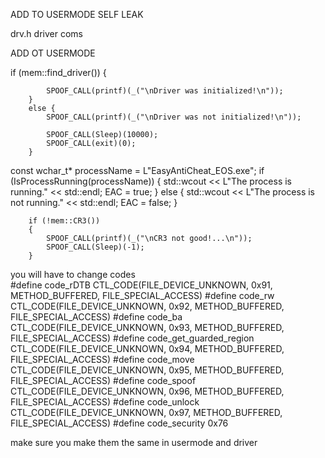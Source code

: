 ADD TO USERMODE SELF LEAK



drv.h driver coms


ADD OT USERMODE

  if (mem::find_driver()) {
            
            SPOOF_CALL(printf)(_("\nDriver was initialized!\n"));
        }
        else {
            SPOOF_CALL(printf)(_("\nDriver was not initialized!\n"));
           
            SPOOF_CALL(Sleep)(10000);
            SPOOF_CALL(exit)(0);
        }

 const wchar_t* processName = L"EasyAntiCheat_EOS.exe";
        if (IsProcessRunning(processName)) {
            std::wcout << L"The process is running." << std::endl;
            EAC = true;
        }
        else {
            std::wcout << L"The process is not running." << std::endl;
            EAC = false;
        }

        if (!mem::CR3())
        {
            SPOOF_CALL(printf)(_("\nCR3 not good!...\n"));
            SPOOF_CALL(Sleep)(-1);
        }


 you will have to change codes       
#define code_rDTB CTL_CODE(FILE_DEVICE_UNKNOWN, 0x91, METHOD_BUFFERED, FILE_SPECIAL_ACCESS)
#define code_rw CTL_CODE(FILE_DEVICE_UNKNOWN, 0x92, METHOD_BUFFERED, FILE_SPECIAL_ACCESS)
#define code_ba CTL_CODE(FILE_DEVICE_UNKNOWN, 0x93, METHOD_BUFFERED, FILE_SPECIAL_ACCESS)
#define code_get_guarded_region CTL_CODE(FILE_DEVICE_UNKNOWN, 0x94, METHOD_BUFFERED, FILE_SPECIAL_ACCESS)
#define code_move CTL_CODE(FILE_DEVICE_UNKNOWN, 0x95, METHOD_BUFFERED, FILE_SPECIAL_ACCESS)
#define code_spoof CTL_CODE(FILE_DEVICE_UNKNOWN, 0x96, METHOD_BUFFERED, FILE_SPECIAL_ACCESS)
#define code_unlock CTL_CODE(FILE_DEVICE_UNKNOWN, 0x97, METHOD_BUFFERED, FILE_SPECIAL_ACCESS)
#define code_security 0x76

make sure you make them the same in usermode and driver 




        
